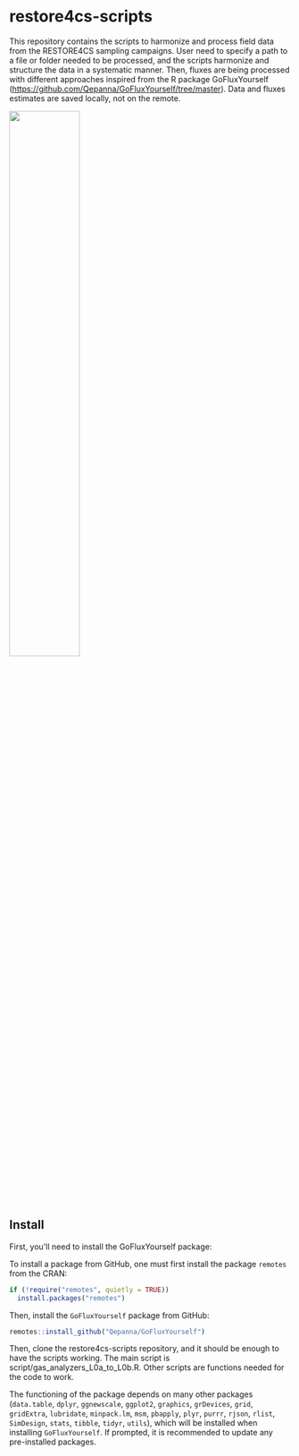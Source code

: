 # restore4cs-scripts
This repository contains the scripts to harmonize and process field data from the RESTORE4CS sampling campaigns.
User need to specify a path to a file or folder needed to be processed, and the scripts harmonize and structure the data in a systematic manner.
Then, fluxes are being processed with different approaches inspired from the R package GoFluxYourself (https://github.com/Qepanna/GoFluxYourself/tree/master).
Data and fluxes estimates are saved locally, not on the remote.

<img src="https://github.com/camilleminaudo/restore4cs-scripts/blob/main/RESTORE4Cs_LOGO_DEF.jpg" width=50% height=50%>


## Install
First, you'll need to install the GoFluxYourself package:

To install a package from GitHub, one must first install the package
`remotes` from the CRAN:

``` r
if (!require("remotes", quietly = TRUE))
  install.packages("remotes")
```

Then, install the `GoFluxYourself` package from GitHub:

``` r
remotes::install_github("Qepanna/GoFluxYourself")
```



Then, clone the restore4cs-scripts repository, and it should be enough to have the scripts working.
The main script is script/gas_analyzers_L0a_to_L0b.R.
Other scripts are functions needed for the code to work.




The functioning of the package depends on many other packages
(`data.table`, `dplyr`, `ggnewscale`, `ggplot2`, `graphics`,
`grDevices`, `grid`, `gridExtra`, `lubridate`, `minpack.lm`, `msm`,
`pbapply`, `plyr`, `purrr`, `rjson`, `rlist`, `SimDesign`, `stats`,
`tibble`, `tidyr`, `utils`), which will be installed when installing
`GoFluxYourself`. If prompted, it is recommended to update any
pre-installed packages.
